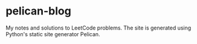 # pelican-blog
My notes and solutions to LeetCode problems. The site is generated using Python's static site generator Pelican.
